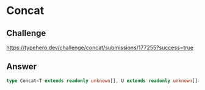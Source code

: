 # Concat

## Challenge

https://typehero.dev/challenge/concat/submissions/177255?success=true

## Answer

```ts
type Concat<T extends readonly unknown[], U extends readonly unknown[]> = [...T, ...U];
```